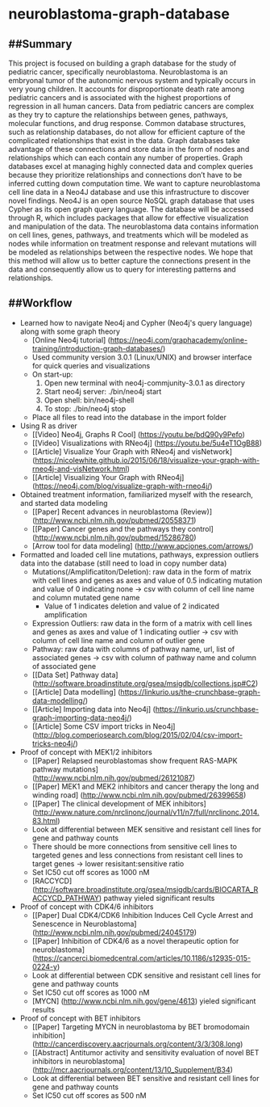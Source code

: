 # neuroblastoma-graph-database

##Summary
---
This project is focused on building a graph database for the study of pediatric cancer, specifically neuroblastoma. Neuroblastoma is an embryonal tumor of the autonomic nervous system and typically occurs in very young children. It accounts for disproportionate death rate among pediatric cancers and is associated with the highest proportions of regression in all human cancers. Data from pediatric cancers are complex as they try to capture the relationships between genes, pathways, molecular functions, and drug response. Common database structures, such as relationship databases, do not allow for efficient capture of the complicated relationships that exist in the data. Graph databases take advantage of these connections and store data in the form of nodes and relationships which can each contain any number of properties. Graph databases excel at managing highly connected data and complex queries because they prioritize relationships and connections don’t have to be inferred cutting down computation time. We want to capture neuroblastoma cell line data in a Neo4J database and use this infrastructure to discover novel findings. Neo4J is an open source NoSQL graph database that uses Cypher as its open graph query language. The database will be accessed through R, which includes packages that allow for effective visualization and manipulation of the data. The neuroblastoma data contains information on cell lines, genes, pathways, and treatments which will be modeled as nodes while information on treatment response and relevant mutations will be modeled as relationships between the respective nodes. We hope that this method will allow us to better capture the connections present in the data and consequently allow us to query for interesting patterns and relationships.

##Workflow
---
- Learned how to navigate Neo4j and Cypher (Neo4j's query language) along with some graph theory
  - [Online Neo4j tutorial] (https://neo4j.com/graphacademy/online-training/introduction-graph-databases/)
  - Used community version 3.0.1 (Linux/UNIX) and browser interface for quick queries and visualizations
  - On start-up:
    1. Open new terminal with neo4j-commjunity-3.0.1 as directory
    2. Start neo4j server: ./bin/neo4j start
    3. Open shell: bin/neo4j-shell
    4. To stop: ./bin/neo4j stop
  - Place all files to read into the database in the import folder
- Using R as driver
  - [[Video] Neo4j, Graphs R Cool] (https://youtu.be/bdQ90y9Pefo)
  - [[Video] Visualizations with RNeo4j] (https://youtu.be/5u4eT1OgB88)
  - [[Article] Visualize Your Graph with RNeo4j and visNetwork] (https://nicolewhite.github.io/2015/06/18/visualize-your-graph-with-rneo4j-and-visNetwork.html)
  - [[Article] Visualizing Your Graph with RNeo4j] (https://neo4j.com/blog/visualize-graph-with-rneo4j/)
- Obtained treatment information, familiarized myself with the research, and started data modeling
  - [[Paper] Recent advances in neuroblastoma (Review)] (http://www.ncbi.nlm.nih.gov/pubmed/20558371)
  - [[Paper] Cancer genes and the pathways they control] (http://www.ncbi.nlm.nih.gov/pubmed/15286780)
  - [Arrow tool for data modeling] (http://www.apcjones.com/arrows/)
- Formatted and loaded cell line mutations, pathways, expression outliers data into the database (still need to load in copy number data)
  - Mutations(/Amplificatiton/Deletion): raw data in the form of matrix with cell lines and genes as axes and value of 0.5 indicating mutation and value of 0 indicating none -> csv with column of cell line name and column mutated gene name
    - Value of 1 indicates deletion and value of 2 indicated amplification
  - Expression Outliers: raw data in the form of a matrix with cell lines and genes as axes and value of 1 indicating outlier -> csv with column of cell line name and column of outlier gene
  - Pathway: raw data with columns of pathway name, url, list of associated genes -> csv with column of pathway name and column of associated gene
  - [[Data Set] Pathway data] (http://software.broadinstitute.org/gsea/msigdb/collections.jsp#C2)
  - [[Article] Data modelling] (https://linkurio.us/the-crunchbase-graph-data-modelling/)
  - [[Article] Importing data into Neo4j] (https://linkurio.us/crunchbase-graph-importing-data-neo4j/)
  - [[Article] Some CSV import tricks in Neo4j] (http://blog.comperiosearch.com/blog/2015/02/04/csv-import-tricks-neo4j/)
- Proof of concept with MEK1/2 inhibitors 
  - [[Paper] Relapsed neuroblastomas show frequent RAS-MAPK pathway mutations] (http://www.ncbi.nlm.nih.gov/pubmed/26121087)
  - [[Paper] MEK1 and MEK2 inhibitors and cancer therapy the long and winding road] (http://www.ncbi.nlm.nih.gov/pubmed/26399658)
  - [[Paper] The clinical development of MEK inhibitors] (http://www.nature.com/nrclinonc/journal/v11/n7/full/nrclinonc.2014.83.html)
  - Look at differential between MEK sensitive and resistant cell lines for gene and pathway counts
  - There should be more connections from sensitive cell lines to targeted genes and less connections from resistant cell lines to target genes -> lower resisitant:sensitive ratio
  - Set IC50 cut off scores as 1000 nM
  - [RACCYCD] (http://software.broadinstitute.org/gsea/msigdb/cards/BIOCARTA_RACCYCD_PATHWAY) pathway yieled significant results
- Proof of concept with CDK4/6 inhibitors
  - [[Paper] Dual CDK4/CDK6 Inhibition Induces Cell Cycle Arrest and Senescence in Neuroblastoma] (http://www.ncbi.nlm.nih.gov/pubmed/24045179)
  - [[Paper] Inhibition of CDK4/6 as a novel therapeutic option for neuroblastoma] (https://cancerci.biomedcentral.com/articles/10.1186/s12935-015-0224-y)
  - Look at differential between CDK sensitive and resistant cell lines for gene and pathway counts
  - Set IC50 cut off scores as 1000 nM
  - [MYCN] (http://www.ncbi.nlm.nih.gov/gene/4613) yieled significant results
- Proof of concept with BET inhibitors
  - [[Paper] Targeting MYCN in neuroblastoma by BET bromodomain inhibition] (http://cancerdiscovery.aacrjournals.org/content/3/3/308.long)
  - [[Abstract] Antitumor activity and sensitivity evaluation of novel BET inhibitors in neuroblastoma] (http://mcr.aacrjournals.org/content/13/10_Supplement/B34)
  - Look at differential between BET sensitive and resistant cell lines for gene and pathway counts
  - Set IC50 cut off scores as 500 nM
